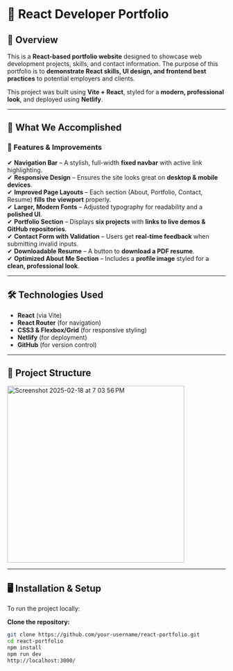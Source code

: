 # 🚀 React Developer Portfolio

## **📌 Overview**
This is a **React-based portfolio website** designed to showcase web development projects, skills, and contact information. The purpose of this portfolio is to **demonstrate React skills, UI design, and frontend best practices** to potential employers and clients.

This project was built using **Vite + React**, styled for a **modern, professional look**, and deployed using **Netlify**.

---

## **🔨 What We Accomplished**
### **📌 Features & Improvements**
✔ **Navigation Bar** – A stylish, full-width **fixed navbar** with active link highlighting.  
✔ **Responsive Design** – Ensures the site looks great on **desktop & mobile devices**.  
✔ **Improved Page Layouts** – Each section (About, Portfolio, Contact, Resume) **fills the viewport** properly.  
✔ **Larger, Modern Fonts** – Adjusted typography for readability and a **polished UI**.  
✔ **Portfolio Section** – Displays **six projects** with **links to live demos & GitHub repositories**.  
✔ **Contact Form with Validation** – Users get **real-time feedback** when submitting invalid inputs.  
✔ **Downloadable Resume** – A button to **download a PDF resume**.  
✔ **Optimized About Me Section** – Includes a **profile image** styled for a **clean, professional look**.

---

## **🛠️ Technologies Used**
- **React** (via Vite)
- **React Router** (for navigation)
- **CSS3 & Flexbox/Grid** (for responsive styling)
- **Netlify** (for deployment)
- **GitHub** (for version control)

---

## **📂 Project Structure**

<img width="408" alt="Screenshot 2025-02-18 at 7 03 56 PM" src="https://github.com/user-attachments/assets/e5cca789-ee7d-4a03-a7fa-293364226049" />

---

## **🖥️ Installation & Setup**
To run the project locally:

  **Clone the repository:**
   ```sh
   git clone https://github.com/your-username/react-portfolio.git
   cd react-portfolio
   npm install
   npm run dev
   http://localhost:3000/

